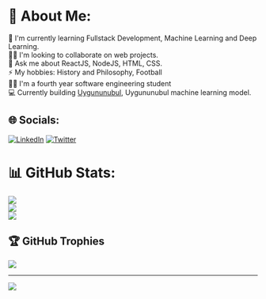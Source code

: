 # 💫 About Me:
🌱 I'm currently learning Fullstack Development, Machine Learning and Deep Learning.<br>👯‍♀️ I'm looking to collaborate on web projects.<br>💬 Ask me about ReactJS, NodeJS, HTML, CSS.<br>⚡ My hobbies: History and Philosophy, Football<br>👨‍💻 I'm a fourth year software engineering student<br/>💻 Currently building [Uygununubul](https://uygununubul.com), Uygununubul machine learning model.


## 🌐 Socials:
[![LinkedIn](https://img.shields.io/badge/LinkedIn-%230077B5.svg?logo=linkedin&logoColor=white)](https://www.linkedin.com/in/fatihbahadir) [![Twitter](https://img.shields.io/badge/Twitter-%231DA1F2.svg?logo=Twitter&logoColor=white)](https://twitter.com/lodylol_) 

# 📊 GitHub Stats:
![](https://github-readme-stats.vercel.app/api?username=fatihbahadir&theme=dark&hide_border=false&include_all_commits=false&count_private=true)<br/>
![](https://github-readme-streak-stats.herokuapp.com/?user=fatihbahadir&theme=dark&hide_border=false)<br/>
![](https://github-readme-stats.vercel.app/api/top-langs/?username=fatihbahadir&theme=dark&hide_border=false&include_all_commits=false&count_private=true&layout=compact)

## 🏆 GitHub Trophies
![](https://github-profile-trophy.vercel.app/?username=fatihbahadir&theme=radical&no-frame=false&no-bg=true&margin-w=4)

---
[![](https://visitcount.itsvg.in/api?id=fatihbahadir&icon=0&color=0)](https://visitcount.itsvg.in)

